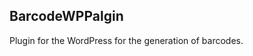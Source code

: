 ## <a name="BarcodeWPPalgin"></a>BarcodeWPPalgin

Plugin for the WordPress for the generation of barcodes.
